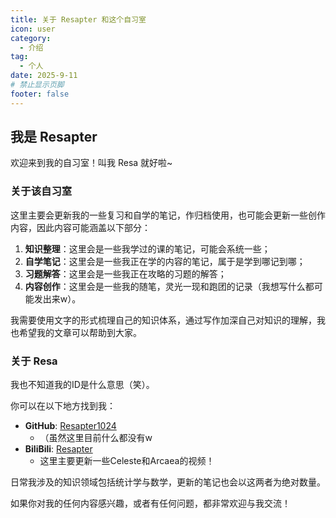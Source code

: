 ```yaml
---
title: 关于 Resapter 和这个自习室
icon: user
category:
  - 介绍
tag:
  - 个人
date: 2025-9-11
# 禁止显示页脚
footer: false
---
```


## 我是 Resapter

欢迎来到我的自习室！叫我 Resa 就好啦~

### 关于该自习室

这里主要会更新我的一些复习和自学的笔记，作归档使用，也可能会更新一些创作内容，因此内容可能涵盖以下部分：

1. **知识整理**：这里会是一些我学过的课的笔记，可能会系统一些；
2. **自学笔记**：这里会是一些我正在学的内容的笔记，属于是学到哪记到哪；
3. **习题解答**：这里会是一些我正在攻略的习题的解答；
4. **内容创作**：这里会是一些我的随笔，灵光一现和跑团的记录（我想写什么都可能发出来w）。

我需要使用文字的形式梳理自己的知识体系，通过写作加深自己对知识的理解，我也希望我的文章可以帮助到大家。

### 关于 Resa

我也不知道我的ID是什么意思（笑）。

你可以在以下地方找到我：

- **GitHub**: [Resapter1024](https://github.com/Resapter1024)
  - （虽然这里目前什么都没有w
- **BiliBili**: [Resapter](https://space.bilibili.com/34529907)
  - 这里主要更新一些Celeste和Arcaea的视频！

日常我涉及的知识领域包括统计学与数学，更新的笔记也会以这两者为绝对数量。

如果你对我的任何内容感兴趣，或者有任何问题，都非常欢迎与我交流！
